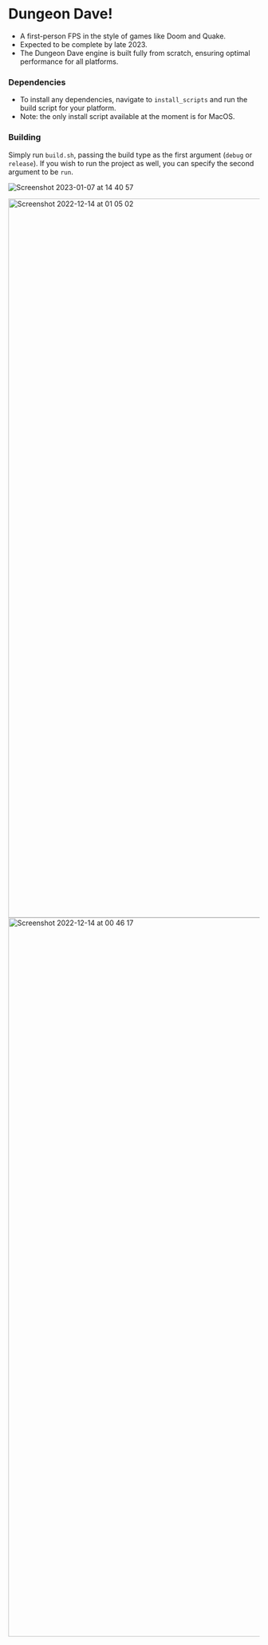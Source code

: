 # Dungeon Dave!

- A first-person FPS in the style of games like Doom and Quake.
- Expected to be complete by late 2023.
- The Dungeon Dave engine is built fully from scratch, ensuring optimal performance for all platforms.

### Dependencies

- To install any dependencies, navigate to `install_scripts` and run the build script for your platform.
- Note: the only install script available at the moment is for MacOS.

### Building

Simply run `build.sh`, passing the build type as the first argument (`debug` or `release`).
If you wish to run the project as well, you can specify the second argument to be `run`.

![Screenshot 2023-01-07 at 14 40 57](https://user-images.githubusercontent.com/41955769/211393863-fac34033-8377-4559-989e-6f2f726d44de.png)

<img width="1440" alt="Screenshot 2022-12-14 at 01 05 02" src="https://user-images.githubusercontent.com/41955769/211393898-6750e749-dbda-4547-b651-a633f4665d5c.png">

<img width="1440" alt="Screenshot 2022-12-14 at 00 46 17" src="https://user-images.githubusercontent.com/41955769/211393912-fadcdc3e-531c-4dba-adee-b0cea7dabb25.png">
